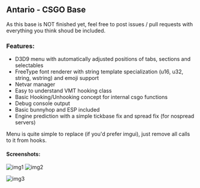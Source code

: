 ## Antario - CSGO Base

As this base is NOT finished yet, feel free to post issues / pull requests with everything you think shoud be included. 


### Features:

 * D3D9 menu with automatically adjusted positions of tabs, sections and selectables
 * FreeType font renderer with string template specialization (u16, u32, string, wstring) and emoji support
 * Netvar manager
 * Easy to understand VMT hooking class
 * Basic Hooking/Unhooking concept for internal csgo functions
 * Debug console output
 * Basic bunnyhop and ESP included
 * Engine prediction with a simple tickbase fix and spread fix (for nospread servers)


Menu is quite simple to replace (if you'd prefer imgui), just remove all calls to it from hooks.

#### Screenshots:

![img1](https://i.imgur.com/abfpoxN.png) ![img2](https://i.imgur.com/qTuoD85.png)

![img3](https://i.imgur.com/oAdI1s7.png)

